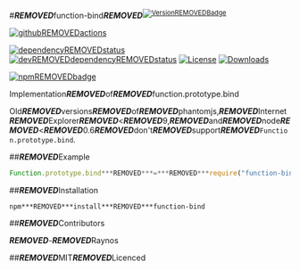 #***REMOVED***function-bind***REMOVED***<sup>[![Version***REMOVED***Badge][npm-version-svg]][package-url]</sup>

[![github***REMOVED***actions][actions-image]][actions-url]
<!--[![coverage][codecov-image]][codecov-url]-->
[![dependency***REMOVED***status][deps-svg]][deps-url]
[![dev***REMOVED***dependency***REMOVED***status][dev-deps-svg]][dev-deps-url]
[![License][license-image]][license-url]
[![Downloads][downloads-image]][downloads-url]

[![npm***REMOVED***badge][npm-badge-png]][package-url]

Implementation***REMOVED***of***REMOVED***function.prototype.bind

Old***REMOVED***versions***REMOVED***of***REMOVED***phantomjs,***REMOVED***Internet***REMOVED***Explorer***REMOVED***<***REMOVED***9,***REMOVED***and***REMOVED***node***REMOVED***<***REMOVED***0.6***REMOVED***don't***REMOVED***support***REMOVED***`Function.prototype.bind`.

##***REMOVED***Example

```js
Function.prototype.bind***REMOVED***=***REMOVED***require("function-bind")
```

##***REMOVED***Installation

`npm***REMOVED***install***REMOVED***function-bind`

##***REMOVED***Contributors

***REMOVED***-***REMOVED***Raynos

##***REMOVED***MIT***REMOVED***Licenced

[package-url]:***REMOVED***https://npmjs.org/package/function-bind
[npm-version-svg]:***REMOVED***https://versionbadg.es/Raynos/function-bind.svg
[deps-svg]:***REMOVED***https://david-dm.org/Raynos/function-bind.svg
[deps-url]:***REMOVED***https://david-dm.org/Raynos/function-bind
[dev-deps-svg]:***REMOVED***https://david-dm.org/Raynos/function-bind/dev-status.svg
[dev-deps-url]:***REMOVED***https://david-dm.org/Raynos/function-bind#info=devDependencies
[npm-badge-png]:***REMOVED***https://nodei.co/npm/function-bind.png?downloads=true&stars=true
[license-image]:***REMOVED***https://img.shields.io/npm/l/function-bind.svg
[license-url]:***REMOVED***LICENSE
[downloads-image]:***REMOVED***https://img.shields.io/npm/dm/function-bind.svg
[downloads-url]:***REMOVED***https://npm-stat.com/charts.html?package=function-bind
[codecov-image]:***REMOVED***https://codecov.io/gh/Raynos/function-bind/branch/main/graphs/badge.svg
[codecov-url]:***REMOVED***https://app.codecov.io/gh/Raynos/function-bind/
[actions-image]:***REMOVED***https://img.shields.io/endpoint?url=https://github-actions-badge-u3jn4tfpocch.runkit.sh/Raynos/function-bind
[actions-url]:***REMOVED***https://github.com/Raynos/function-bind/actions
